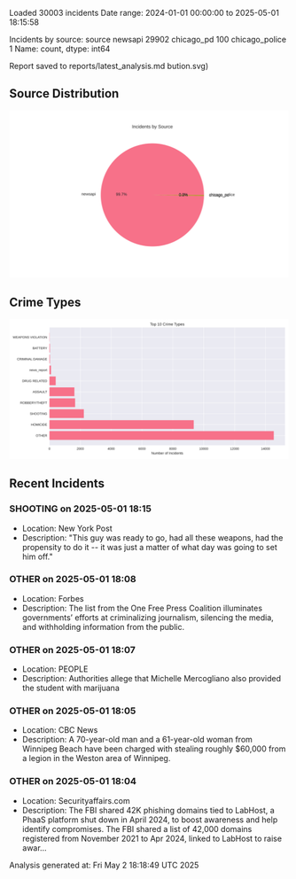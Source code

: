 
Loaded 30003 incidents
Date range: 2024-01-01 00:00:00 to 2025-05-01 18:15:58

Incidents by source:
source
newsapi           29902
chicago_pd          100
chicago_police        1
Name: count, dtype: int64

Report saved to reports/latest_analysis.md
bution.svg)

## Source Distribution
![Source Distribution](images/source_distribution.svg)

## Crime Types
![Crime Types](images/crime_types.svg)

## Recent Incidents

### SHOOTING on 2025-05-01 18:15
- Location: New York Post
- Description: "This guy was ready to go, had all these weapons, had the propensity to do it -- it was just a matter of what day was going to set him off."


### OTHER on 2025-05-01 18:08
- Location: Forbes
- Description: The list from the One Free Press Coalition illuminates governments’ efforts at criminalizing journalism, silencing the media, and withholding information from the public.


### OTHER on 2025-05-01 18:07
- Location: PEOPLE
- Description: Authorities allege that Michelle Mercogliano also provided the student with marijuana


### OTHER on 2025-05-01 18:05
- Location: CBC News
- Description: A 70-year-old man and a 61-year-old woman from Winnipeg Beach have been charged with stealing roughly $60,000 from a legion in the Weston area of Winnipeg.


### OTHER on 2025-05-01 18:04
- Location: Securityaffairs.com
- Description: The FBI shared 42K phishing domains tied to LabHost, a PhaaS platform shut down in April 2024, to boost awareness and help identify compromises. The FBI shared a list of 42,000 domains registered from November 2021 to Apr 2024, linked to LabHost to raise awar…

Analysis generated at: Fri May  2 18:18:49 UTC 2025

